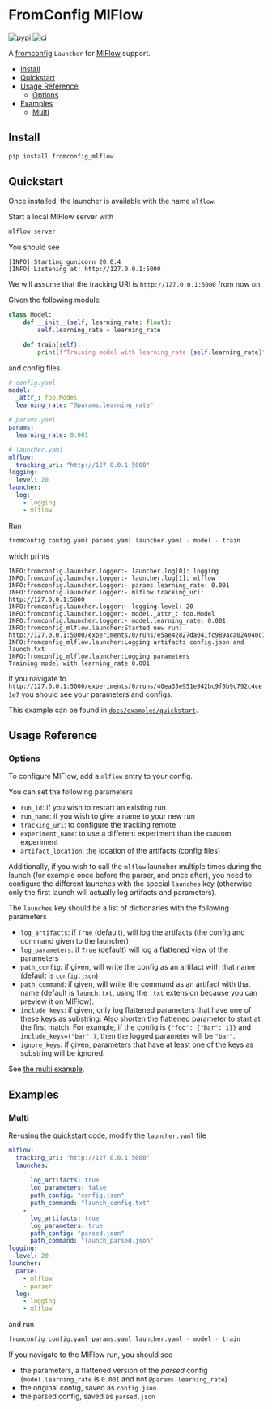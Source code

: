 # FromConfig MlFlow
[![pypi](https://img.shields.io/pypi/v/fromconfig-mlflow.svg)](https://pypi.python.org/pypi/fromconfig-mlflow)
[![ci](https://github.com/criteo/fromconfig-mlflow/workflows/Continuous%20integration/badge.svg)](https://github.com/criteo/fromconfig-mlflow/actions?query=workflow%3A%22Continuous+integration%22)

A [fromconfig](https://github.com/criteo/fromconfig) `Launcher` for [MlFlow](https://www.mlflow.org) support.

<!-- MarkdownTOC -->

- [Install](#install)
- [Quickstart](#quickstart)
- [Usage Reference](#usage-reference)
  - [Options](#options)
- [Examples](#examples)
  - [Multi](#multi)

<!-- /MarkdownTOC -->


<a id="install"></a>
## Install

```bash
pip install fromconfig_mlflow
```

<a id="quickstart"></a>
## Quickstart

Once installed, the launcher is available with the name `mlflow`.

Start a local MlFlow server with

```bash
mlflow server
```

You should see

```
[INFO] Starting gunicorn 20.0.4
[INFO] Listening at: http://127.0.0.1:5000
```

We will assume that the tracking URI is `http://127.0.0.1:5000` from now on.

Given the following module

```python
class Model:
    def __init__(self, learning_rate: float):
        self.learning_rate = learning_rate

    def train(self):
        print(f"Training model with learning_rate {self.learning_rate}")
```

and config files

```yaml
# config.yaml
model:
  _attr_: foo.Model
  learning_rate: "@params.learning_rate"

# params.yaml
params:
  learning_rate: 0.001

# launcher.yaml
mlflow:
  tracking_uri: "http://127.0.0.1:5000"
logging:
  level: 20
launcher:
  log:
    - logging
    - mlflow
```

Run

```bash
fromconfig config.yaml params.yaml launcher.yaml - model - train
```

which prints

```
INFO:fromconfig.launcher.logger:- launcher.log[0]: logging
INFO:fromconfig.launcher.logger:- launcher.log[1]: mlflow
INFO:fromconfig.launcher.logger:- params.learning_rate: 0.001
INFO:fromconfig.launcher.logger:- mlflow.tracking_uri: http://127.0.0.1:5000
INFO:fromconfig.launcher.logger:- logging.level: 20
INFO:fromconfig.launcher.logger:- model._attr_: foo.Model
INFO:fromconfig.launcher.logger:- model.learning_rate: 0.001
INFO:fromconfig_mlflow.launcher:Started new run: http://127.0.0.1:5000/experiments/0/runs/e5ae42827da041fc989aca024040c725
INFO:fromconfig_mlflow.launcher:Logging artifacts config.json and launch.txt
INFO:fromconfig_mlflow.launcher:Logging parameters
Training model with learning_rate 0.001
```

If you navigate to `http://127.0.0.1:5000/experiments/0/runs/40ea35e951e942bc9f0b9c792c4ce1e7` you should see your parameters and configs.

This example can be found in [`docs/examples/quickstart`](docs/examples/quickstart).

<a id="usage-reference"></a>
## Usage Reference

<a id="options"></a>
### Options

To configure MlFlow, add a `mlflow` entry to your config.

You can set the following parameters

- `run_id`: if you wish to restart an existing run
- `run_name`: if you wish to give a name to your new run
- `tracking_uri`: to configure the tracking remote
- `experiment_name`: to use a different experiment than the custom experiment
- `artifact_location`: the location of the artifacts (config files)

Additionally, if you wish to call the `mlflow` launcher multiple times during the launch (for example once before the parser, and once after), you need to configure the different launches with the special `launches` key (otherwise only the first launch will actually log artifacts and parameters).

The `launches` key should be a list of dictionaries with the following parameters

- `log_artifacts`: if `True` (default), will log the artifacts (the config and command given to the launcher)
- `log_parameters`: if `True` (default) will log a flattened view of the parameters
- `path_config`: if given, will write the config as an artifact with that name (default is `config.json`)
- `path_command`: if given, will write the command as an artifact with that name (default is `launch.txt`, using the `.txt` extension because you can preview it on MlFlow).
- `include_keys`: if given, only log flattened parameters that have one of these keys as substring. Also shorten the flattened parameter to start at the first match. For example, if the config is `{"foo": {"bar": 1}}` and `include_keys=("bar",)`, then the logged parameter will be `"bar"`.
- `ignore_keys`: if given, parameters that have at least one of the keys as substring will be ignored.

See [the multi example](#multi).


<a id="examples"></a>
## Examples

<a id="multi"></a>
### Multi

Re-using the [quickstart](#quickstart) code, modify the `launcher.yaml` file

```yaml
mlflow:
  tracking_uri: "http://127.0.0.1:5000"
  launches:
    -
      log_artifacts: true
      log_parameters: false
      path_config: "config.json"
      path_command: "launch_config.txt"
    -
      log_artifacts: true
      log_parameters: true
      path_config: "parsed.json"
      path_command: "launch_parsed.json"
logging:
  level: 20
launcher:
  parse:
    - mlflow
    - parser
  log:
    - logging
    - mlflow
```

and run

```bash
fromconfig config.yaml params.yaml launcher.yaml - model - train
```

If you navigate to the MlFlow run, you should see
- the parameters, a flattened version of the *parsed* config (`model.learning_rate` is `0.001` and not `@params.learning_rate`)
- the original config, saved as `config.json`
- the parsed config, saved as `parsed.json`
